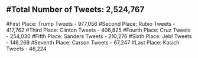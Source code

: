 #Total Number of Tweets: 2,524,767 
---
#First Place: Trump Tweets - 977,056
#Second Place: Rubio Tweets - 417,762
#Third Place: Clinton Tweets - 406,825
#Fourth Place: Cruz Tweets - 254,030
#Fifth Place: Sanders Tweets - 210,276
#Sixth Place: Jeb! Tweets - 146,269
#Seventh Place: Carson Tweets - 67,247
#Last Place: Kasich Tweets - 46,224
